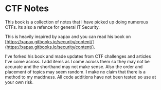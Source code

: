 # CTF Notes

This book is a collection of notes that I have picked up doing numerous CTFs. Its also a refence for general IT Security.

This is heavily inspired by xapax and you can read his book on [https://xapax.gitbooks.io/security/content/](https://xapax.gitbooks.io/security/content/).

I've forked his book and made updates from CTF challenges and articles I've come across. I add items as I come across them so they may not be accurate and the shorthand may not make sense. Also the order and placement of topics may seem random. I make no claim that there is a method to my maddness. All code additions have not been tested so use at your own risk.

